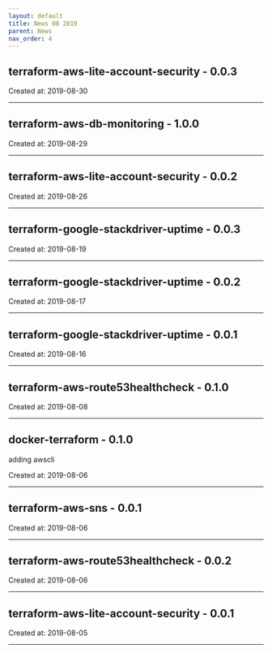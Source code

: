```yaml
---
layout: default
title: News 08 2019
parent: News
nav_order: 4
---
```




## terraform-aws-lite-account-security - 0.0.3


Created at: 2019-08-30

---


## terraform-aws-db-monitoring - 1.0.0


Created at: 2019-08-29

---


## terraform-aws-lite-account-security - 0.0.2


Created at: 2019-08-26

---


## terraform-google-stackdriver-uptime - 0.0.3


Created at: 2019-08-19

---


## terraform-google-stackdriver-uptime - 0.0.2


Created at: 2019-08-17

---


## terraform-google-stackdriver-uptime - 0.0.1


Created at: 2019-08-16

---


## terraform-aws-route53healthcheck - 0.1.0


Created at: 2019-08-08

---


## docker-terraform - 0.1.0
adding awscli

Created at: 2019-08-06

---


## terraform-aws-sns - 0.0.1


Created at: 2019-08-06

---


## terraform-aws-route53healthcheck - 0.0.2


Created at: 2019-08-06

---


## terraform-aws-lite-account-security - 0.0.1


Created at: 2019-08-05

---

